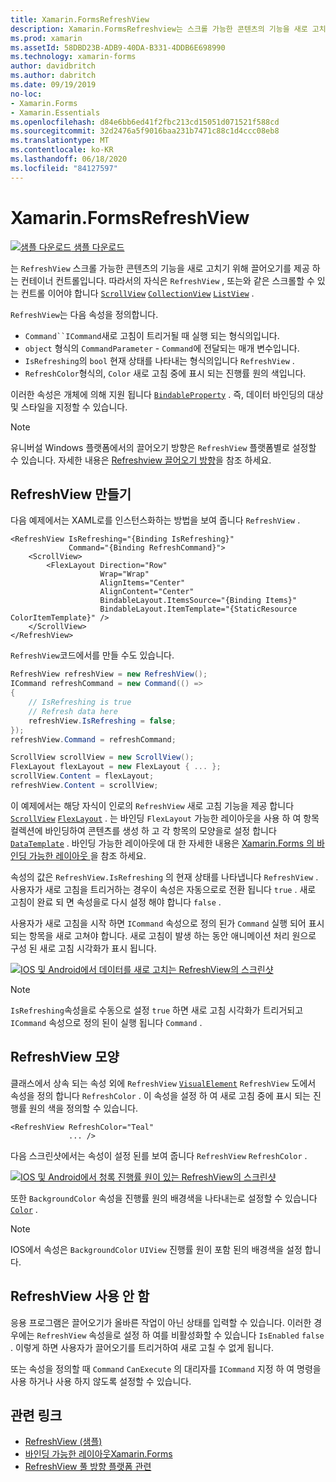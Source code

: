 ```yaml
---
title: Xamarin.FormsRefreshView
description: Xamarin.FormsRefreshview는 스크롤 가능한 콘텐츠의 기능을 새로 고치는 기능을 제공 하는 컨테이너 컨트롤입니다.
ms.prod: xamarin
ms.assetId: 58DBD23B-ADB9-40DA-B331-4DDB6E698990
ms.technology: xamarin-forms
author: davidbritch
ms.author: dabritch
ms.date: 09/19/2019
no-loc:
- Xamarin.Forms
- Xamarin.Essentials
ms.openlocfilehash: d84e6bb6ed41f2fbc213cd15051d071521f588cd
ms.sourcegitcommit: 32d2476a5f9016baa231b7471c88c1d4ccc08eb8
ms.translationtype: MT
ms.contentlocale: ko-KR
ms.lasthandoff: 06/18/2020
ms.locfileid: "84127597"
---
```

# <a name="xamarinforms-refreshview"></a>Xamarin.FormsRefreshView

[![샘플 다운로드](~/media/shared/download.png) 샘플 다운로드](https://docs.microsoft.com/samples/xamarin/xamarin-forms-samples/userinterface-refreshviewdemo/)

는 `RefreshView` 스크롤 가능한 콘텐츠의 기능을 새로 고치기 위해 끌어오기를 제공 하는 컨테이너 컨트롤입니다. 따라서의 자식은 `RefreshView` , 또는와 같은 스크롤할 수 있는 컨트롤 이어야 합니다 [`ScrollView`](xref:Xamarin.Forms.ScrollView) [`CollectionView`](xref:Xamarin.Forms.CollectionView) [`ListView`](xref:Xamarin.Forms.ListView) .

`RefreshView`는 다음 속성을 정의합니다.

- `Command``ICommand`새로 고침이 트리거될 때 실행 되는 형식의입니다.
- `object` 형식의 `CommandParameter` - `Command`에 전달되는 매개 변수입니다.
- `IsRefreshing`의 `bool` 현재 상태를 나타내는 형식의입니다 `RefreshView` .
- `RefreshColor`형식의, `Color` 새로 고침 중에 표시 되는 진행률 원의 색입니다.

이러한 속성은 개체에 의해 지원 됩니다 [`BindableProperty`](xref:Xamarin.Forms.BindableProperty) . 즉, 데이터 바인딩의 대상 및 스타일을 지정할 수 있습니다.

> [!NOTE]
> 유니버설 Windows 플랫폼에서의 끌어오기 방향은 `RefreshView` 플랫폼별로 설정할 수 있습니다. 자세한 내용은 [Refreshview 끌어오기 방향](~/xamarin-forms/platform/windows/refreshview-pulldirection.md)을 참조 하세요.

## <a name="create-a-refreshview"></a>RefreshView 만들기

다음 예제에서는 XAML로를 인스턴스화하는 방법을 보여 줍니다 `RefreshView` .

```xaml
<RefreshView IsRefreshing="{Binding IsRefreshing}"
             Command="{Binding RefreshCommand}">
    <ScrollView>
        <FlexLayout Direction="Row"
                    Wrap="Wrap"
                    AlignItems="Center"
                    AlignContent="Center"
                    BindableLayout.ItemsSource="{Binding Items}"
                    BindableLayout.ItemTemplate="{StaticResource ColorItemTemplate}" />
    </ScrollView>
</RefreshView>
```

`RefreshView`코드에서를 만들 수도 있습니다.

```csharp
RefreshView refreshView = new RefreshView();
ICommand refreshCommand = new Command(() =>
{
    // IsRefreshing is true
    // Refresh data here
    refreshView.IsRefreshing = false;
});
refreshView.Command = refreshCommand;

ScrollView scrollView = new ScrollView();
FlexLayout flexLayout = new FlexLayout { ... };
scrollView.Content = flexLayout;
refreshView.Content = scrollView;
```

이 예제에서는 해당 자식이 인로의 `RefreshView` 새로 고침 기능을 제공 합니다 [`ScrollView`](xref:Xamarin.Forms.ScrollView) [`FlexLayout`](xref:Xamarin.Forms.FlexLayout) . 는 바인딩 `FlexLayout` 가능한 레이아웃을 사용 하 여 항목 컬렉션에 바인딩하여 콘텐츠를 생성 하 고 각 항목의 모양을로 설정 합니다 [`DataTemplate`](xref:Xamarin.Forms.DataTemplate) . 바인딩 가능한 레이아웃에 대 한 자세한 내용은 [ Xamarin.Forms 의 바인딩 가능한 레이아웃 ](~/xamarin-forms/user-interface/layouts/bindable-layouts.md)을 참조 하세요.

속성의 값은 `RefreshView.IsRefreshing` 의 현재 상태를 나타냅니다 `RefreshView` . 사용자가 새로 고침을 트리거하는 경우이 속성은 자동으로로 전환 됩니다 `true` . 새로 고침이 완료 되 면 속성을로 다시 설정 해야 합니다 `false` .

사용자가 새로 고침을 시작 하면 `ICommand` 속성으로 정의 된가 `Command` 실행 되어 표시 되는 항목을 새로 고쳐야 합니다. 새로 고침이 발생 하는 동안 애니메이션 처리 원으로 구성 된 새로 고침 시각화가 표시 됩니다.

[![IOS 및 Android에서 데이터를 새로 고치는 RefreshView의 스크린샷](refreshview-images/default-progress-circle.png "RefreshView 데이터 새로 고침")](refreshview-images/default-progress-circle-large.png#lightbox "RefreshView 데이터 새로 고침")

> [!NOTE]
> `IsRefreshing`속성을로 수동으로 설정 `true` 하면 새로 고침 시각화가 트리거되고 `ICommand` 속성으로 정의 된이 실행 됩니다 `Command` .

## <a name="refreshview-appearance"></a>RefreshView 모양

클래스에서 상속 되는 속성 외에 `RefreshView` [`VisualElement`](xref:Xamarin.Forms.VisualElement) `RefreshView` 도에서 속성을 정의 합니다 `RefreshColor` . 이 속성을 설정 하 여 새로 고침 중에 표시 되는 진행률 원의 색을 정의할 수 있습니다.

```xaml
<RefreshView RefreshColor="Teal"
             ... />
```

다음 스크린샷에서는 속성이 설정 된를 보여 줍니다 `RefreshView` `RefreshColor` .

[![IOS 및 Android에서 청록 진행률 원이 있는 RefreshView의 스크린샷](refreshview-images/teal-progress-circle.png "청록 진행률 원이 있는 RefreshView")](refreshview-images/teal-progress-circle-large.png#lightbox "청록 진행률 원이 있는 RefreshView")

또한 `BackgroundColor` 속성을 진행률 원의 배경색을 나타내는로 설정할 수 있습니다 [`Color`](xref:Xamarin.Forms.Color) .

> [!NOTE]
> IOS에서 속성은 `BackgroundColor` `UIView` 진행률 원이 포함 된의 배경색을 설정 합니다.

## <a name="disable-a-refreshview"></a>RefreshView 사용 안 함

응용 프로그램은 끌어오기가 올바른 작업이 아닌 상태를 입력할 수 있습니다. 이러한 경우에는 `RefreshView` 속성을로 설정 하 여를 비활성화할 수 있습니다 `IsEnabled` `false` . 이렇게 하면 사용자가 끌어오기를 트리거하여 새로 고칠 수 없게 됩니다.

또는 속성을 정의할 때 `Command` `CanExecute` 의 대리자를 `ICommand` 지정 하 여 명령을 사용 하거나 사용 하지 않도록 설정할 수 있습니다.

## <a name="related-links"></a>관련 링크

- [RefreshView (샘플)](https://docs.microsoft.com/samples/xamarin/xamarin-forms-samples/userinterface-refreshviewdemo/)
- [바인딩 가능한 레이아웃Xamarin.Forms](~/xamarin-forms/user-interface/layouts/bindable-layouts.md)
- [RefreshView 풀 방향 플랫폼 관련](~/xamarin-forms/platform/windows/refreshview-pulldirection.md)
